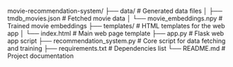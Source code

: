 movie-recommendation-system/
├── data/                       # Generated data files
│   ├── tmdb_movies.json        # Fetched movie data
│   └── movie_embeddings.npy    # Trained movie embeddings
├── templates/                  # HTML templates for the web app
│   └── index.html              # Main web page template
├── app.py                      # Flask web app script
├── recommendation_system.py    # Core script for data fetching and training
├── requirements.txt            # Dependencies list
└── README.md                   # Project documentation